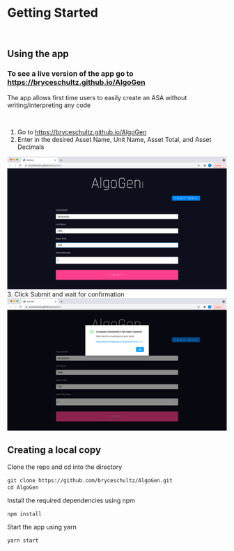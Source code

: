 # Getting Started
<br>

## Using the app

### To see a live version of the app go to https://bryceschultz.github.io/AlgoGen

The app allows first time users to easily create an ASA without writing/interpreting any code

<br>

1. Go to https://bryceschultz.github.io/AlgoGen
2. Enter in the desired Asset Name, Unit Name, Asset Total, and Asset Decimals
<img src="documentation-images/ASA_Config.png">
3. Click Submit and wait for confirmation
<img src="documentation-images/ASA_Created.png">

<br>

## Creating a local copy

Clone the repo and cd into the directory

```
git clone https://github.com/bryceschultz/AlgoGen.git
cd AlgoGen
```

Install the required dependencies using npm

```
npm install
```

Start the app using yarn
```
yarn start
```
